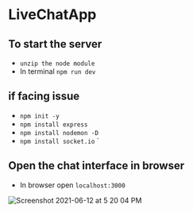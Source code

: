 # LiveChatApp


## To start the server

- `unzip the node module`
-  In terminal `npm run dev`

## if facing issue 

- `npm init -y`
- `npm install express`
- `npm install nodemon -D`
- `npm install socket.io`
`


## Open the chat interface in browser

- In browser open `localhost:3000`


![Screenshot 2021-06-12 at 5 20 04 PM](https://user-images.githubusercontent.com/63470232/121774958-713e9780-cba2-11eb-88fd-21a9bf39c415.png)


